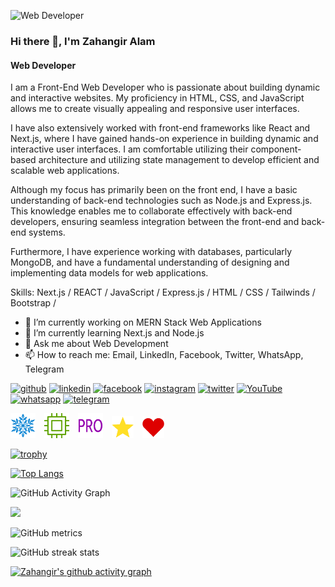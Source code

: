 ![Web Developer](https://i.ibb.co/NsZ05G0/20230312-174040.jpg)
### Hi there 👋, I'm Zahangir Alam
#### Web Developer

I am a Front-End Web Developer who is passionate about building dynamic and interactive websites. My proficiency in HTML, CSS, and JavaScript allows me to create visually appealing and responsive user interfaces.

I have also extensively worked with front-end frameworks like React and Next.js, where I have gained hands-on experience in building dynamic and interactive user interfaces. I am comfortable utilizing their component-based architecture and utilizing state management to develop efficient and scalable web applications.

Although my focus has primarily been on the front end, I have a basic understanding of back-end technologies such as Node.js and Express.js. This knowledge enables me to collaborate effectively with back-end developers, ensuring seamless integration between the front-end and back-end systems.

Furthermore, I have experience working with databases, particularly MongoDB, and have a fundamental understanding of designing and implementing data models for web applications.

Skills: Next.js / REACT / JavaScript / Express.js / HTML / CSS / Tailwinds / Bootstrap /

- 🔭 I’m currently working on MERN Stack Web Applications 
- 🌱 I’m currently learning Next.js and Node.js 
- 💬 Ask me about Web Development 
- 📫 How to reach me: Email, LinkedIn, Facebook, Twitter, WhatsApp, Telegram  


[<img src='https://cdn.jsdelivr.net/npm/simple-icons@3.0.1/icons/github.svg' alt='github' height='40'>](https://github.com/zahangir20bd)  [<img src='https://cdn.jsdelivr.net/npm/simple-icons@3.0.1/icons/linkedin.svg' alt='linkedin' height='40'>](https://www.linkedin.com/in/zahangir20bds/)  [<img src='https://cdn.jsdelivr.net/npm/simple-icons@3.0.1/icons/facebook.svg' alt='facebook' height='40'>](https://www.facebook.com/zahangir20bd)  [<img src='https://cdn.jsdelivr.net/npm/simple-icons@3.0.1/icons/instagram.svg' alt='instagram' height='40'>](https://www.instagram.com/zahangir20bd/)  [<img src='https://cdn.jsdelivr.net/npm/simple-icons@3.0.1/icons/twitter.svg' alt='twitter' height='40'>](https://twitter.com/zahangir20bd)  [<img src='https://cdn.jsdelivr.net/npm/simple-icons@3.0.1/icons/youtube.svg' alt='YouTube' height='40'>](https://www.youtube.com/channel/oddhyan4982)  [<img src='https://cdn.jsdelivr.net/npm/simple-icons@3.0.1/icons/whatsapp.svg' alt='whatsapp' height='40'>](+8801611391706)  [<img src='https://cdn.jsdelivr.net/npm/simple-icons@3.0.1/icons/telegram.svg' alt='telegram' height='40'>](+8801611391706)  

<a href='https://archiveprogram.github.com/'><img src='https://raw.githubusercontent.com/acervenky/animated-github-badges/master/assets/acbadge.gif' width='40' height='40'></a> <a href='https://docs.github.com/en/developers'><img src='https://raw.githubusercontent.com/acervenky/animated-github-badges/master/assets/devbadge.gif' width='40' height='40'></a> <a href='https://github.com/pricing'><img src='https://raw.githubusercontent.com/acervenky/animated-github-badges/master/assets/pro.gif' width='40' height='40'></a> <a href='https://stars.github.com/'><img src='https://raw.githubusercontent.com/acervenky/animated-github-badges/master/assets/starbadge.gif' width='35' height='35'></a> <a href='https://docs.github.com/en/github/supporting-the-open-source-community-with-github-sponsors'><img src='https://raw.githubusercontent.com/acervenky/animated-github-badges/master/assets/sponsorbadge.gif' width='35' height='35'></a> 

[![trophy](https://github-profile-trophy.vercel.app/?username=zahangir20bd)](https://github.com/ryo-ma/github-profile-trophy)

[![Top Langs](https://github-readme-stats.vercel.app/api/top-langs/?username=zahangir20bd)](https://github.com/anuraghazra/github-readme-stats)

![GitHub Activity Graph](https://activity-graph.herokuapp.com/graph?username=zahangir20bd)  

![](https://komarev.com/ghpvc/?username=zahangir20bd)

![GitHub metrics](https://metrics.lecoq.io/zahangir20bd)  

![GitHub streak stats](https://streak-stats.demolab.com/?user=zahangir20bd)  

[![Zahangir's github activity graph](https://github-readme-activity-graph.vercel.app/graph?username=zahangir20bd&theme=dracula)](https://github.com/zahangir20bd/github-readme-activity-graph)

